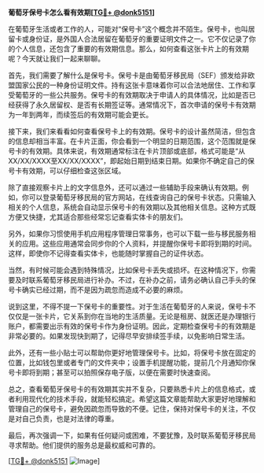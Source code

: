 **葡萄牙保号卡怎么看有效期[[TG💪+ @donk5151](https://t.me/s/donk5151)]**

在葡萄牙生活或者工作的人，可能对“保号卡”这个概念并不陌生。保号卡，也叫居留卡或身份证，是外国人合法居留在葡萄牙的重要证明文件之一。它不仅记录了你的个人信息，还包含了重要的有效期信息。那么，如何查看这张卡片上的有效期呢？今天就让我们一起来聊聊。

首先，我们需要了解什么是保号卡。保号卡是由葡萄牙移民局（SEF）颁发给非欧盟国家公民的一种身份证明文件。持有这张卡意味着你可以合法地居住、工作和享受葡萄牙的一些公共服务。保号卡的有效期取决于申请人的具体情况，比如是否已经获得了永久居留权、是否有长期签证等。通常情况下，首次申请的保号卡有效期为一年到两年，而续签后的有效期可能会更长。

接下来，我们来看看如何查看保号卡上的有效期。保号卡的设计虽然简洁，但包含的信息却相当丰富。在卡片正面，你会看到一个明显的日期范围，这个范围就是保号卡的有效期。具体来说，有效期通常标注在卡片顶部或底部，格式可能是“从XX/XX/XXXX至XX/XX/XXXX”，即起始日期到结束日期。如果你不确定自己的保号卡有效期，可以仔细检查这张区域。

除了直接观察卡片上的文字信息外，还可以通过一些辅助手段来确认有效期。例如，你可以登录葡萄牙移民局的官方网站，在线查询自己的保号卡状态。只需输入相关的个人信息，系统会自动显示保号卡的有效期以及其他相关信息。这种方式既方便又快捷，尤其适合那些经常忘记查看实体卡的朋友们。

另外，如果你习惯使用手机应用程序管理日常事务，也可以下载一些与移民服务相关的应用。这些应用通常会同步你的个人资料，并提醒你保号卡即将到期的时间。这样，即使你不记得查看实体卡，也能随时掌握自己的证件状态。

当然，有时候可能会遇到特殊情况，比如保号卡丢失或损坏。在这种情况下，你需要及时联系葡萄牙移民局进行补办。不过，在补办之前，请务必确认自己手头的保号卡确实已经过期，而不是因为疏忽而造成不必要的麻烦。

说到这里，不得不提一下保号卡的重要性。对于生活在葡萄牙的人来说，保号卡不仅仅是一张卡片，它关系到你在当地的生活质量。无论是租房、就医还是办理银行账户，都需要出示有效的保号卡作为身份证明。因此，定期检查保号卡的有效期是非常必要的。如果发现快到期了，记得尽早安排续签手续，以免影响日常生活。

此外，还有一些小贴士可以帮助你更好地管理保号卡。比如，将保号卡放在固定的位置，比如钱包里或者专门的文件夹中；设置手机提醒功能，提前几个月通知你保号卡即将到期；甚至可以拍照保存电子版，以便在需要时快速查阅。

总之，查看葡萄牙保号卡的有效期其实并不复杂，只要熟悉卡片上的信息格式，或者利用现代化的技术手段，就能轻松搞定。希望这篇文章能帮助大家更好地理解和管理自己的保号卡，避免因疏忽而导致的不便。记住，保持对保号卡的关注，不仅是对自己负责，也是对法律的尊重。

最后，再次强调一下，如果有任何疑问或困难，不要犹豫，及时联系葡萄牙移民局寻求帮助。他们提供的服务总是最权威和可靠的。

[[TG💪+ @donk5151](https://t.me/s/donk5151) ![Image](https://i.postimg.cc/rwNCRYN7/Snipaste-2025-04-30-17-27-05.png)]